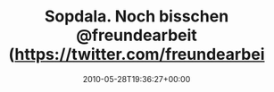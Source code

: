 ---
retweeted: false
source: <a href="http://twitter.com" rel="nofollow">Twitter Web Client</a>
entities:
  hashtags: []
  symbols: []
  user_mentions:
  - name: freundearbeit
    screen_name: freundearbeit
    indices:
    - '23'
    - '37'
    id_str: '51211984'
    id: '51211984'
  urls: []
display_text_range:
- '0'
- '77'
favorite_count: '0'
id_str: '14927787958'
truncated: false
retweet_count: '0'
id: '14927787958'
created_at: Fri May 28 19:36:27 +0000 2010
favorited: false
full_text: Sopdala. Noch bisschen [@freundearbeit](https://twitter.com/freundearbeit)
  Web gehackt, jetzt am Bahnhof abhuppen.
lang: de
tags:
- pesos/twitter
date: '2010-05-28T19:36:27+00:00'
src: https://twitter.com/bascht/status/14927787958
original_url: https://twitter.com/bascht/status/14927787958
type: twitter_tweet
text: Sopdala. Noch bisschen [@freundearbeit](https://twitter.com/freundearbeit) Web
  gehackt, jetzt am Bahnhof abhuppen.
title: Sopdala. Noch bisschen @freundearbeit (https://twitter.com/freundearbei

---